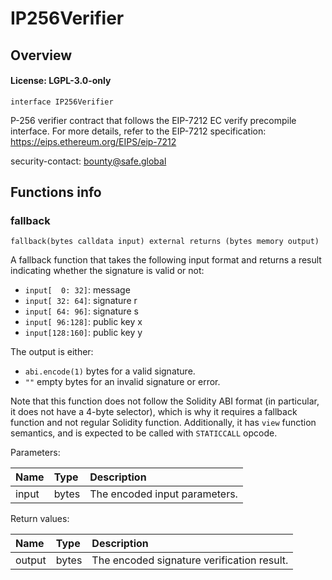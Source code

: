 # IP256Verifier

## Overview

#### License: LGPL-3.0-only

```solidity
interface IP256Verifier
```

P-256 verifier contract that follows the EIP-7212 EC verify precompile interface. For more
details, refer to the EIP-7212 specification: <https://eips.ethereum.org/EIPS/eip-7212>

security-contact: bounty@safe.global
## Functions info

### fallback

```solidity
fallback(bytes calldata input) external returns (bytes memory output)
```

 A fallback function that takes the following input format and returns a result
indicating whether the signature is valid or not:
- `input[  0: 32]`: message
- `input[ 32: 64]`: signature r
- `input[ 64: 96]`: signature s
- `input[ 96:128]`: public key x
- `input[128:160]`: public key y

The output is either:
- `abi.encode(1)` bytes for a valid signature.
- `""` empty bytes for an invalid signature or error.

Note that this function does not follow the Solidity ABI format (in particular, it does not
have a 4-byte selector), which is why it requires a fallback function and not regular
Solidity function. Additionally, it has `view` function semantics, and is expected to be
called with `STATICCALL` opcode.



Parameters:

| Name  | Type  | Description                    |
| :---- | :---- | :----------------------------- |
| input | bytes | The encoded input parameters.  |


Return values:

| Name   | Type  | Description                                |
| :----- | :---- | :----------------------------------------- |
| output | bytes | The encoded signature verification result. |
